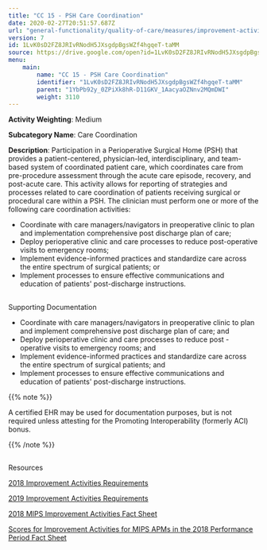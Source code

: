 ```yaml
---
title: "CC 15 - PSH Care Coordination"
date: 2020-02-27T20:51:57.687Z
url: "general-functionality/quality-of-care/measures/improvement-activities-measures/2018-improvement-activities/cc-15-psh-care-coordination.html"
version: 7
id: 1LvK0sD2FZ8JRIvRNodH5JXsgdpBgsWZf4hgqeT-taMM
source: https://drive.google.com/open?id=1LvK0sD2FZ8JRIvRNodH5JXsgdpBgsWZf4hgqeT-taMM
menu:
    main:
        name: "CC 15 - PSH Care Coordination"
        identifier: "1LvK0sD2FZ8JRIvRNodH5JXsgdpBgsWZf4hgqeT-taMM"
        parent: "1YbPb92y_0ZPiXk8hR-D11GKV_1AacyaOZNnv2MQmDWI"
        weight: 3110
---
```









**Activity Weighting**: Medium

**Subcategory Name**: Care Coordination

**Description**: Participation in a Perioperative Surgical Home (PSH) that provides a patient-centered, physician-led, interdisciplinary, and team-based system of coordinated patient care, which coordinates care from pre-procedure assessment through the acute care episode, recovery, and post-acute care. This activity allows for reporting of strategies and processes related to care coordination of patients receiving surgical or procedural care within a PSH. The clinician must perform one or more of the following care coordination activities:

* Coordinate with care managers/navigators in preoperative clinic to plan and implementation comprehensive post discharge plan of care;
* Deploy perioperative clinic and care processes to reduce post-operative visits to emergency rooms;
* Implement evidence-informed practices and standardize care across the entire spectrum of surgical patients; or
* Implement processes to ensure effective communications and education of patients' post-discharge instructions.







## 

Supporting Documentation

* Coordinate with care managers/navigators in preoperative clinic to plan and implement comprehensive post discharge plan of care; and 
* Deploy perioperative clinic and care processes to reduce post - operative visits to emergency rooms; and 
* Implement evidence-informed practices and standardize care across the entire spectrum of surgical patients; and 
* Implement processes to ensure effective communications and education of patients' post-discharge instructions.  

{{% note %}}

A certified EHR may be used for documentation purposes, but is not required unless attesting for the Promoting Interoperability (formerly ACI) bonus.

{{% /note %}}


## 

Resources

[2018 Improvement Activities Requirements](https://qpp.cms.gov/mips/improvement-activities?py=2018)

[2019 Improvement Activities Requirements](https://qpp.cms.gov/mips/improvement-activities?py=2019)

[2018 MIPS Improvement Activities Fact Sheet](https://qpp.cms.gov/resource/2018%20MIPS%20Improvement%20Activities%20Fact%20Sheet)

[Scores for Improvement Activities for MIPS APMs in the 2018 Performance Period Fact Sheet](https://qpp.cms.gov/resource/2018%20MIPS%20APMs%20improvement%20Activities%20scores%20fact%20sheet)

